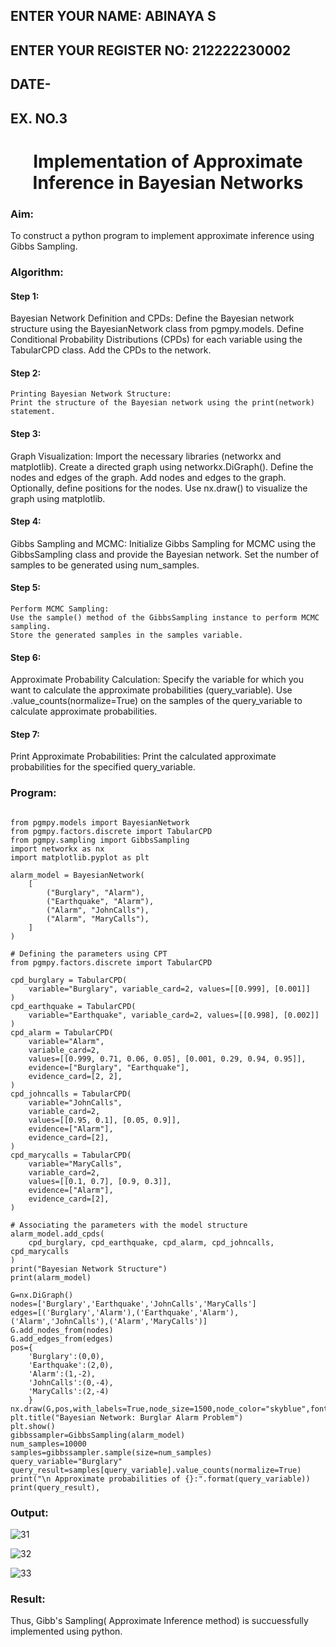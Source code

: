 ## ENTER YOUR NAME: ABINAYA S
## ENTER YOUR REGISTER NO: 212222230002
## DATE-

## EX. NO.3 <H1 ALIGN =CENTER> Implementation of Approximate Inference in Bayesian Networks</H1>

### Aim: 
   To construct a python program to implement approximate inference using Gibbs Sampling.

### Algorithm:
   #### Step 1:
   Bayesian Network Definition and CPDs:
    Define the Bayesian network structure using the BayesianNetwork class from pgmpy.models.
    Define Conditional Probability Distributions (CPDs) for each variable using the TabularCPD class.
    Add the CPDs to the network.
   #### Step 2:
    Printing Bayesian Network Structure:
    Print the structure of the Bayesian network using the print(network) statement.
   
   #### Step 3: 
   Graph Visualization:
    Import the necessary libraries (networkx and matplotlib).
    Create a directed graph using networkx.DiGraph().
    Define the nodes and edges of the graph.
    Add nodes and edges to the graph.
    Optionally, define positions for the nodes.
    Use nx.draw() to visualize the graph using matplotlib.
   #### Step 4: 
   Gibbs Sampling and MCMC:
    Initialize Gibbs Sampling for MCMC using the GibbsSampling class and provide the Bayesian network.
    Set the number of samples to be generated using num_samples.
   #### Step 5:
    Perform MCMC Sampling:
    Use the sample() method of the GibbsSampling instance to perform MCMC sampling.
    Store the generated samples in the samples variable.
   #### Step 6:
   Approximate Probability Calculation:
    Specify the variable for which you want to calculate the approximate probabilities (query_variable).
    Use .value_counts(normalize=True) on the samples of the query_variable to calculate approximate probabilities.
   #### Step 7:
   Print Approximate Probabilities:
   Print the calculated approximate probabilities for the specified query_variable.


### Program:
```

from pgmpy.models import BayesianNetwork
from pgmpy.factors.discrete import TabularCPD
from pgmpy.sampling import GibbsSampling
import networkx as nx
import matplotlib.pyplot as plt
```
```
alarm_model = BayesianNetwork(
    [
        ("Burglary", "Alarm"),
        ("Earthquake", "Alarm"),
        ("Alarm", "JohnCalls"),
        ("Alarm", "MaryCalls"),
    ]
)

# Defining the parameters using CPT
from pgmpy.factors.discrete import TabularCPD

cpd_burglary = TabularCPD(
    variable="Burglary", variable_card=2, values=[[0.999], [0.001]]
)
cpd_earthquake = TabularCPD(
    variable="Earthquake", variable_card=2, values=[[0.998], [0.002]]
)
cpd_alarm = TabularCPD(
    variable="Alarm",
    variable_card=2,
    values=[[0.999, 0.71, 0.06, 0.05], [0.001, 0.29, 0.94, 0.95]],
    evidence=["Burglary", "Earthquake"],
    evidence_card=[2, 2],
)
cpd_johncalls = TabularCPD(
    variable="JohnCalls",
    variable_card=2,
    values=[[0.95, 0.1], [0.05, 0.9]],
    evidence=["Alarm"],
    evidence_card=[2],
)
cpd_marycalls = TabularCPD(
    variable="MaryCalls",
    variable_card=2,
    values=[[0.1, 0.7], [0.9, 0.3]],
    evidence=["Alarm"],
    evidence_card=[2],
)

# Associating the parameters with the model structure
alarm_model.add_cpds(
    cpd_burglary, cpd_earthquake, cpd_alarm, cpd_johncalls, cpd_marycalls
)
print("Bayesian Network Structure")
print(alarm_model)
```
```
G=nx.DiGraph()
nodes=['Burglary','Earthquake','JohnCalls','MaryCalls']
edges=[('Burglary','Alarm'),('Earthquake','Alarm'),('Alarm','JohnCalls'),('Alarm','MaryCalls')]
G.add_nodes_from(nodes)
G.add_edges_from(edges)
pos={
    'Burglary':(0,0),
    'Earthquake':(2,0),
    'Alarm':(1,-2),
    'JohnCalls':(0,-4),
    'MaryCalls':(2,-4)
    }
nx.draw(G,pos,with_labels=True,node_size=1500,node_color="skyblue",font_size=10,font_weight="bold",arrowsize=20)
plt.title("Bayesian Network: Burglar Alarm Problem")
plt.show()
gibbssampler=GibbsSampling(alarm_model)
num_samples=10000
samples=gibbssampler.sample(size=num_samples)
query_variable="Burglary"
query_result=samples[query_variable].value_counts(normalize=True)
print("\n Approximate probabilities of {}:".format(query_variable))
print(query_result),
```



### Output:
![31](https://github.com/user-attachments/assets/c20ee36c-a2f6-47b1-b2af-1af88eb85ae9)

![32](https://github.com/user-attachments/assets/e0ae75b0-a784-4b26-81ad-b7baf5017184)

![33](https://github.com/user-attachments/assets/d0e5e2fc-9aee-4858-b7f2-0677759543e6)



### Result:
Thus, Gibb's Sampling( Approximate Inference method) is succuessfully implemented using python.
